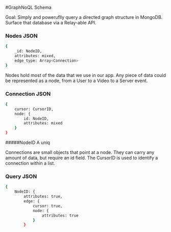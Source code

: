 #GraphNoQL Schema

Goal: Simply and poweruflly query a directed graph structure in MongoDB.
Surface that database via a Relay-able API.

### Nodes JSON
```sh
{
    _id: NodeID,
    attributes: mixed,
    edge_type: Array<Connection>
}
```

Nodes hold most of the data that we use in our app. Any piece of data could be represented as a node, from a User to a Video to a Server event.



### Connection JSON
```sh
{
    cursor: CursorID,
    node: {
        id: NodeID,
        attributes: mixed
    }
}
```
#####NodeID
A uniq


Connections are small objects that point at a node. They can carry any amount of data, but require an id field. The CursorID is used to identify a connection within a list.

### Query JSON
```sh
{
    NodeID: {
        attributes: true,
        edge: {
            cursor: true,
            node: {
                attributes: true
            }
        }
    }
}
```

